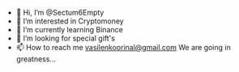 - 👋 Hi, I’m @Sectum6Empty
- 👀 I’m interested in Cryptomoney
- 🌱 I’m currently learning Binance
- 💞️ I’m looking for special gift's
- 📫 How to reach me vasilenkoorinal@gmail.com
We are going in greatness...
<!---
Sectum6Empty/Sectum6Empty is a ✨ special ✨ repository because its `README.md` (this file) appears on your GitHub profile.
You can click the Preview link to take a look at your changes.
--->
